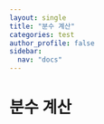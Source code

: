 ```yaml
---
layout: single
title: "분수 계산"
categories: test
author_profile: false
sidebar:
  nav: "docs"
---
```


# 분수 계산
